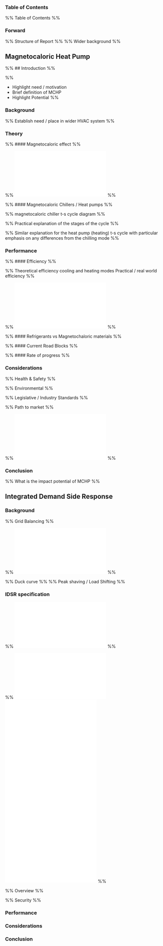
### Table of Contents
%% Table of Contents %%

### Forward

%% Structure of Report %%
%% Wider background %%

## Magnetocaloric Heat Pump

%% ## Introduction %%

%% 
- Highlight need / motivation
- Brief definition of MCHP
- Highlight Potential
%%

### Background

%% Establish need / place in wider HVAC system %%

### Theory

%% #### Magnetocaloric effect %%

%% ![magnetochaloric effect (MCP)](magnetochaloric%20effect%20(MCP).md) %%

%% #### Magnetocaloric Chillers / Heat pumps %%

%% magnetocaloric chiller t-s cycle diagram %%

%% Practical explanation of the stages of the cycle %%

%% Similar explanation for the heat pump (heating) t-s cycle with particular emphasis on any differences from the chilling mode %%

### Performance

%% #### Efficiency %%

%% 
Theoretical efficiency cooling and heating modes
Practical / real world efficiency 
%%

%% ![MCHP performance](MCHP%20performance.md) %%

%% #### Refrigerants vs Magnetochaloric materials %%

%% #### Current Road Blocks %%

%% #### Rate of progress %%

### Considerations

%% Health & Safety %%

%% Environmental %%

%% Legislative / Industry Standards %%

%% Path to market %%

%% ![MCHP considerations](MCHP%20considerations.md) %%

### Conclusion

%% What is the impact potential of MCHP %%

## Integrated Demand Side Response

### Background

%% Grid Balancing %%

%% ![grid balancing background](grid%20balancing%20background.md) %%

%% Duck curve %%
%% Peak shaving / Load Shifting %%

### IDSR specification

%% ![UK IDSR background](UK%20IDSR%20background.md) %%

%% 
![energy smart appliance (ESA)](energy%20smart%20appliance%20(ESA).md) 
![customer energy manager (CEM)](customer%20energy%20manager%20(CEM).md)
![DSR service provider (DSRSP)](DSR%20service%20provider%20(DSRSP).md)
![power profile](power%20profile.md)
![IDSR interfaces](IDSR%20interfaces.md)
%%

%% Overview %%

%% Security %%

### Performance

### Considerations

### Conclusion

